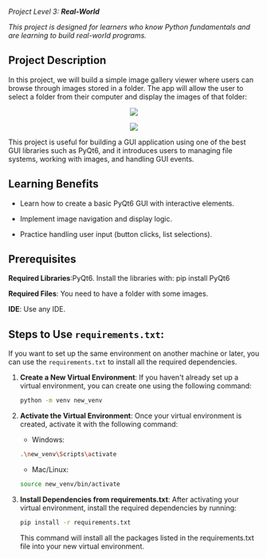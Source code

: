 *Project Level 3:* ***Real-World***

*This project is designed for learners who know Python fundamentals and are learning to build real-world programs.*

## Project Description

In this project, we will build a simple image gallery viewer where users can browse through images stored in a folder. The app will allow the user to select a folder from their computer and display the images of that folder:
<p align="center">
  <img src="result.gif" />
</p>
<p align="center">
  <img src="result_2.gif" />
</p>

This project is useful for building a GUI application using one of the best GUI libraries such as PyQt6, and it introduces users to managing file systems, working with images, and handling GUI events.

## Learning Benefits

- Learn how to create a basic PyQt6 GUI with interactive elements.

- Implement image navigation and display logic.

- Practice handling user input (button clicks, list selections).

## Prerequisites

**Required Libraries**:PyQt6. Install the libraries with: pip install PyQt6

**Required Files**: You need to have a folder with some images.

**IDE**: Use any IDE.

## Steps to Use `requirements.txt`:

If you want to set up the same environment on another machine or later, you can use the `requirements.txt` to install all the required dependencies.


1. **Create a New Virtual Environment**:
   If you haven't already set up a virtual environment, you can create one using the following command:

    ```bash
    python -m venv new_venv

2. **Activate the Virtual Environment**:
  Once your virtual environment is created, activate it with the following command:

    - Windows:

    ```bash
    .\new_venv\Scripts\activate    
    ```
    - Mac/Linux:

    ```bash
    source new_venv/bin/activate
    ```

3. **Install Dependencies from requirements.txt**:
After activating your virtual environment, install the required dependencies by running:

    ```bash
    pip install -r requirements.txt
    ```
    
    This command will install all the packages listed in the requirements.txt file into your new virtual environment.

    


